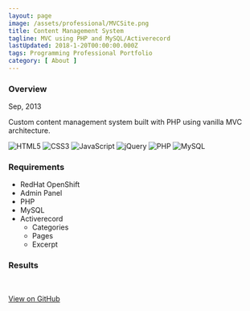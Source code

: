 ```yaml
---
layout: page
image: /assets/professional/MVCSite.png
title: Content Management System
tagline: MVC using PHP and MySQL/Activerecord
lastUpdated: 2018-1-20T00:00:00.000Z
tags: Programming Professional Portfolio
category: [ About ]
---
```


### Overview

Sep, 2013

Custom content management system built with PHP using vanilla MVC architecture.

<img class="lazyLoad thumbnail" :data-src="$withBase('/assets/logo/logoHTML5.png')" alt="HTML5"/>
<img class="lazyLoad thumbnail" :data-src="$withBase('/assets/logo/logoCSS3.png')" alt="CSS3"/>
<img class="lazyLoad thumbnail" :data-src="$withBase('/assets/logo/logoJavascript.png')" alt="JavaScript"/>
<img class="lazyLoad tiny" :data-src="$withBase('/assets/logo/logoJQuery.png')" alt="jQuery"/>
<img class="lazyLoad tiny" :data-src="$withBase('/assets/logo/logoPHP.png')" alt="PHP"/>
<img class="lazyLoad tiny" :data-src="$withBase('/assets/logo/logoMySQL.png')" alt="MySQL"/>

### Requirements

- RedHat OpenShift
- Admin Panel
- PHP
- MySQL
- Activerecord
  - Categories
  - Pages
  - Excerpt

### Results

<img class="lazyLoad thumbnail" :data-src="$withBase('/assets/professional/MVC1.png')" alt=""/>
<img class="lazyLoad thumbnail" :data-src="$withBase('/assets/professional/MVC2.png')" alt=""/>
<img class="lazyLoad thumbnail" :data-src="$withBase('/assets/professional/MVCProjects.png')"/>
<img class="lazyLoad thumbnail" :data-src="$withBase('/assets/professional/MVCCode.png')"/>

<a href="https://github.com/chpmnrssll/old/tree/master/php">View on GitHub</a>
